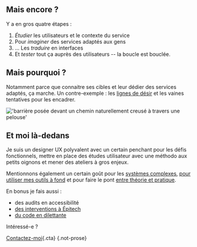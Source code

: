 ## Mais encore ?

Y a en gros quatre étapes :

1. *Étudier* les utilisateurs et le contexte du service
2. Pour *imaginer* des services adaptés aux gens
3. … Les *traduire* en interfaces
4. Et *tester* tout ça auprès des utilisateurs -- la boucle est bouclée.

## Mais pourquoi ?

Notamment parce que connaitre ses cibles et leur dédier des services adaptés, ça marche. Un contre-exemple : les [lignes de désir](https://fr.wikipedia.org/wiki/Ligne_de_d%C3%A9sir) et les vaines tentatives pour les encadrer.

!['barrière posée devant un chemin naturellement creusé à travers une pelouse'](/assets/images/ligne_désir.jpg)

## Et moi là-dedans

Je suis un designer UX polyvalent avec un certain penchant pour les défis fonctionnels, mettre en place des études utilisateur avec une méthodo aux petits oignons et mener des ateliers à gros enjeux.

Mentionnons également un certain goût pour les [systèmes complexes](/tags/systemes-complexes/), [pour utiliser mes outils à fond](/tags/prototypage) et pour faire le pont [entre théorie et pratique](/tags/sciences-cognitives/).

En bonus je fais aussi :
  - des audits en accessibilité
  - [des interventions à Épitech](http://misc.toutcequibouge.net/epitech)
  - [du code en dilettante](https://toutcequibouge.net/projets/)

Intéressé-e ?

[Contactez-moi](/contact){.cta} {.not-prose}